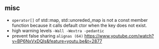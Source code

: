 ## misc

* `operator[]` of std::map, std::unoreded_map is not a const member function because it calls default ctor when the key does not exist. 
* high warning levels `-Wall -Wextra -pedantic`
* prevent false sharing `alignas (64)` https://www.youtube.com/watch?v=BP6NxVxDQIs&feature=youtu.be&t=2877
